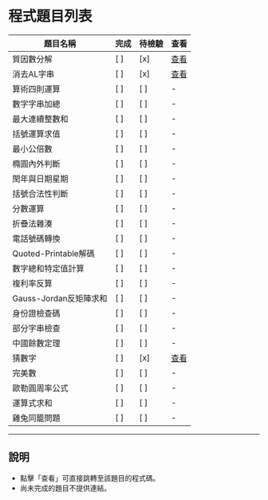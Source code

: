 # 程式題目列表


| 題目名稱               | 完成 | 待檢驗 | 查看 |
|------------------------|------|--------|------|
| 質因數分解             | [ ]  | [x]    | [查看](./1/main.cpp) |
| 消去AL字串              | [ ]  | [x]    | [查看](./2/main.cpp) |
| 算術四則運算            | [ ]  | [ ]    | - |
| 數字字串加總            | [ ]  | [ ]    | - |
| 最大連續整數和          | [ ]  | [ ]    | - |
| 括號運算求值            | [ ]  | [ ]    | - |
| 最小公倍數              | [ ]  | [ ]    | - |
| 橢圓內外判斷            | [ ]  | [ ]    | - |
| 閏年與日期星期          | [ ]  | [ ]    | - |
| 括號合法性判斷          | [ ]  | [ ]    | - |
| 分數運算                | [ ]  | [ ]    | - |
| 折疊法雜湊              | [ ]  | [ ]    | - |
| 電話號碼轉換            | [ ]  | [ ]    | - |
| Quoted-Printable解碼    | [ ]  | [ ]    | - |
| 數字總和特定值計算      | [ ]  | [ ]    | - |
| 複利率反算              | [ ]  | [ ]    | - |
| Gauss-Jordan反矩陣求和  | [ ]  | [ ]    | - |
| 身份證檢查碼            | [ ]  | [ ]    | - |
| 部分字串檢查            | [ ]  | [ ]    | - |
| 中國餘數定理            | [ ]  | [ ]    | - |
| 猜數字                  | [ ]  | [x]    | [查看](./21/main.cpp) |
| 完美數                  | [ ]  | [ ]    | - |
| 歐勒圓周率公式          | [ ]  | [ ]    | - |
| 運算式求和              | [ ]  | [ ]    | - |
| 雞兔同籠問題            | [ ]  | [ ]    | - |

---

## 說明
- 點擊「查看」可直接跳轉至該題目的程式碼。
- 尚未完成的題目不提供連結。